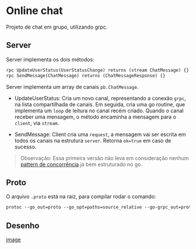 # Online chat

Projeto de chat em grupo, utilizando grpc.


## Server

Server implementa os dois métodos: 

```proto
rpc UpdateUserStatus(UserStatusChange) returns (stream ChatMessage) {}
rpc SendMessage(ChatMessage) returns (ChatMessageResponse) {}
```
Server implementa um array de canais `pb.ChatMessage`.

- UpdateUserStatus: Cria um novo canal, representando a conexão `grpc`, na lista compartilhada de canais. Em seguida, cria uma go routine, que implementa um `loop` de leitura no canal recém criado. Quando o canal receber uma mensagem, o método encaminha a mensagem para o `client`, via `stream`. 

- SendMessage: Client cria uma `request`, a mensagem vai ser escrita em todos os canais na estrutura `server`. Retorna `ok=true` em caso de sucesso.

> Observação: Essa primeira versão não leva em consideração nenhum [pattern de concorrência](https://go.dev/blog/pipelines) já bem estruturado no go.  


## Proto

O arquivo `.proto` está na raiz, para compilar rodar o comando:

```proto
protoc --go_out=proto --go_opt=paths=source_relative --go-grpc_out=proto --go-grpc_opt=paths=source_relative .\online-chat.proto
```

## Desenho

[image](./images/online-chat-grpc.png)